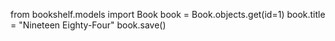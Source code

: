 from bookshelf.models import Book
book = Book.objects.get(id=1)
book.title = "Nineteen Eighty-Four"
book.save()
